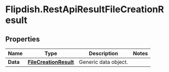# Flipdish.RestApiResultFileCreationResult

## Properties
Name | Type | Description | Notes
------------ | ------------- | ------------- | -------------
**Data** | [**FileCreationResult**](FileCreationResult.md) | Generic data object. | 


